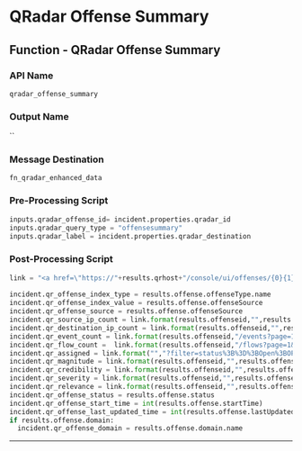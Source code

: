 <!--
    DO NOT MANUALLY EDIT THIS FILE
    THIS FILE IS AUTOMATICALLY GENERATED WITH resilient-sdk codegen
-->

# QRadar Offense Summary

## Function - QRadar Offense Summary

### API Name
`qradar_offense_summary`

### Output Name
``

### Message Destination
`fn_qradar_enhanced_data`

### Pre-Processing Script
```python
inputs.qradar_offense_id= incident.properties.qradar_id
inputs.qradar_query_type = "offensesummary"
inputs.qradar_label = incident.properties.qradar_destination
```

### Post-Processing Script
```python
link = "<a href=\"https://"+results.qrhost+"/console/ui/offenses/{0}{1}\" target=\"_blank\">{2}</a>"
  
incident.qr_offense_index_type = results.offense.offenseType.name
incident.qr_offense_index_value = results.offense.offenseSource
incident.qr_offense_source = results.offense.offenseSource
incident.qr_source_ip_count = link.format(results.offenseid,"",results.offense.sourceCount)
incident.qr_destination_ip_count = link.format(results.offenseid,"",results.offense.remoteDestinationCount+results.offense.localDestinationCount)
incident.qr_event_count = link.format(results.offenseid,"/events?page=1&pagesize=10",results.offense.eventCount)
incident.qr_flow_count =  link.format(results.offenseid,"/flows?page=1&pagesize=10",results.offense.flowCount)
incident.qr_assigned = link.format("","?filter=status%3B%3D%3BOpen%3BOPEN&filter=assignedTo%3B%3D%3B%3B"+(results.offense.assignedTo if results.offense.assignedTo is not None else "")+"&page=1&pagesize=10",results.offense.assignedTo) if results.offense.assignedTo else "Unassigned"
incident.qr_magnitude = link.format(results.offenseid,"",results.offense.magnitude)
incident.qr_credibility = link.format(results.offenseid,"",results.offense.credibility)
incident.qr_severity = link.format(results.offenseid,"",results.offense.severity)
incident.qr_relevance = link.format(results.offenseid,"",results.offense.relevance)
incident.qr_offense_status = results.offense.status
incident.qr_offense_start_time = int(results.offense.startTime)
incident.qr_offense_last_updated_time = int(results.offense.lastUpdatedTime)
if results.offense.domain:
  incident.qr_offense_domain = results.offense.domain.name
```

---

